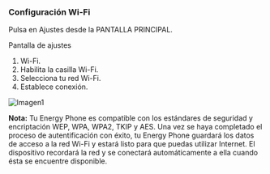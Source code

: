 ### Configuración Wi-Fi

Pulsa en Ajustes desde la PANTALLA PRINCIPAL. 

Pantalla de ajustes

1. Wi-Fi.
2. Habilita la casilla Wi-Fi.
3. Selecciona tu red Wi-Fi.
4. Establece conexión.

![Imagen1](http://static.energysistem.com/images/manuals/39530/537082c35c33b.jpg)

**Nota:** Tu Energy Phone es compatible con los estándares de seguridad y encriptación WEP, WPA, WPA2, TKIP y
AES. Una vez se haya completado el proceso de autentificación con éxito, tu Energy Phone guardará los datos
de acceso a la red Wi-Fi y estará listo para que puedas utilizar Internet. El dispositivo recordará la red y se
conectará automáticamente a ella cuando ésta se encuentre disponible.
